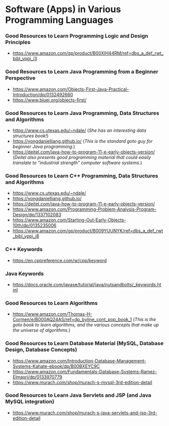 # Software (Apps) in Various Programming Languages

### Good Resources to Learn Programming Logic and Design Principles
- https://www.amazon.com/gp/product/B00XIH44RM/ref=dbs_a_def_rwt_bibl_vppi_i3

### Good Resources to Learn Java Programming from a Beginner Perspective
- https://www.amazon.com/Objects-First-Java-Practical-Introduction/dp/0132492660 
- https://www.bluej.org/objects-first/


### Good Resources to Learn Java Programming, Data Structures and Algorithms
- https://www.cs.utexas.edu/~ndale/ (*She has an interesting data structures book!*)
- https://yongdanielliang.github.io/ (*This is the standard goto guy for beginner Java programming.*)
- https://deitel.com/java-how-to-program-11-e-early-objects-version/ (*Deitel also presents good programming material that could easily translate to "industrial strength" computer software systems.*)

### Good Resources to Learn C++ Programming, Data Structures and Algorithms
- https://www.cs.utexas.edu/~ndale/ 
- https://yongdanielliang.github.io/ 
- https://deitel.com/java-how-to-program-11-e-early-objects-version/ 
- https://www.amazon.com/Programming-Problem-Analysis-Program-Design/dp/1337102083 
- https://www.amazon.com/Starting-Out-Early-Objects-10th/dp/0135235006
- https://www.amazon.com/gp/product/B009YUUNYK/ref=dbs_a_def_rwt_bibl_vppi_i8

### C++ Keywords
- https://en.cppreference.com/w/cpp/keyword 

### Java Keywords
- https://docs.oracle.com/javase/tutorial/java/nutsandbolts/_keywords.html

### Good Resources to Learn Algorithms
- https://www.amazon.com/Thomas-H-Cormen/e/B000AQ24AS/ref=dp_byline_cont_pop_book_1 (*This is the goto book to learn algorithms, and the various concepts that make up the universe of algorithms.*)

### Good Resources to Learn Database Material (MySQL, Database Design, Database Concepts)
- https://www.amazon.com/Introduction-Database-Management-Systems-Kahate-ebook/dp/B00BXEYC9C
- https://www.amazon.com/Fundamentals-Database-Systems-Ramez-Elmasri/dp/0133970779
- https://www.murach.com/shop/murach-s-mysql-3rd-edition-detail


### Good Resources to Learn Java Servlets and JSP (and Java MySQL integration)
- https://www.murach.com/shop/murach-s-java-servlets-and-jsp-3rd-edition-detail
